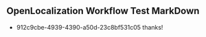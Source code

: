 ## OpenLocalization Workflow Test MarkDown
* 912c9cbe-4939-4390-a50d-23c8bf531c05 thanks!

<!--HONumber=Jul16_HO5-->


